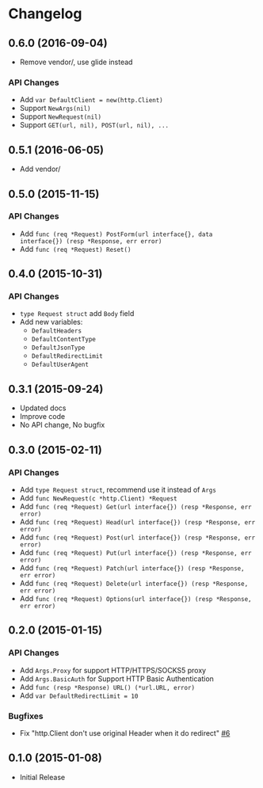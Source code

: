 # Changelog


## 0.6.0 (2016-09-04)

* Remove vendor/, use glide instead

### API Changes

* Add `var DefaultClient = new(http.Client)`
* Support `NewArgs(nil)`
* Support `NewRequest(nil)`
* Support `GET(url, nil), POST(url, nil), ...`


## 0.5.1 (2016-06-05)

* Add vendor/


## 0.5.0 (2015-11-15)

### API Changes

* Add `func (req *Request) PostForm(url interface{}, data interface{}) (resp *Response, err error)`
* Add `func (req *Request) Reset()`


## 0.4.0 (2015-10-31)

### API Changes

* `type Request struct` add `Body` field
* Add new variables:
  * `DefaultHeaders`
  * `DefaultContentType`
  * `DefaultJsonType`
  * `DefaultRedirectLimit`
  * `DefaultUserAgent`

## 0.3.1 (2015-09-24)

* Updated docs
* Improve code
* No API change, No bugfix

## 0.3.0 (2015-02-11)

### API Changes

* Add `type Request struct`, recommend use it instead of `Args`
* Add `func NewRequest(c *http.Client) *Request`
* Add `func (req *Request) Get(url interface{}) (resp *Response, err error)`
* Add `func (req *Request) Head(url interface{}) (resp *Response, err error)`
* Add `func (req *Request) Post(url interface{}) (resp *Response, err error)`
* Add `func (req *Request) Put(url interface{}) (resp *Response, err error)`
* Add `func (req *Request) Patch(url interface{}) (resp *Response, err error)`
* Add `func (req *Request) Delete(url interface{}) (resp *Response, err error)`
* Add `func (req *Request) Options(url interface{}) (resp *Response, err error)`


## 0.2.0 (2015-01-15)

### API Changes

* Add `Args.Proxy` for support HTTP/HTTPS/SOCKS5 proxy
* Add `Args.BasicAuth` for Support HTTP Basic Authentication
* Add `func (resp *Response) URL() (*url.URL, error)`
* Add `var DefaultRedirectLimit = 10`

### Bugfixes

* Fix "http.Client don't use original Header when it do redirect" [#6](https://github.com/mozillazg/request/issues/6)


## 0.1.0 (2015-01-08)

* Initial Release
